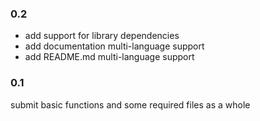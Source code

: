 ### 0.2

- add support for library dependencies
- add documentation multi-language support
- add README.md multi-language support

### 0.1

submit basic functions and some required files as a whole